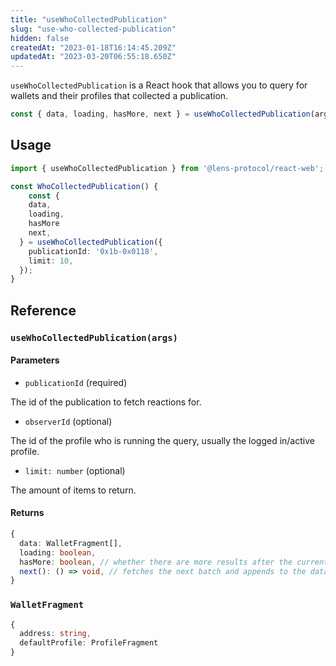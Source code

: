 ```yaml
---
title: "useWhoCollectedPublication"
slug: "use-who-collected-publication"
hidden: false
createdAt: "2023-01-18T16:14:45.209Z"
updatedAt: "2023-03-20T06:55:18.650Z"
---
```


`useWhoCollectedPublication` is a React hook that allows you to query for wallets and their profiles that collected a publication.

```typescript
const { data, loading, hasMore, next } = useWhoCollectedPublication(args);
```

## Usage

```typescript TypeScript
import { useWhoCollectedPublication } from '@lens-protocol/react-web';

const WhoCollectedPublication() {
 	const {
    data,
    loading,
    hasMore
    next,
  } = useWhoCollectedPublication({
    publicationId: '0x1b-0x0118',
    limit: 10,
  });
}
```

## Reference

### `useWhoCollectedPublication(args)`

#### Parameters

- `publicationId` (required)

The id of the publication to fetch reactions for.

- `observerId` (optional)

The id of the profile who is running the query, usually the logged in/active profile.

- `limit: number` (optional)

The amount of items to return.

#### Returns

```typescript
{
  data: WalletFragment[],
  loading: boolean,
  hasMore: boolean, // whether there are more results after the current batch
  next(): () => void, // fetches the next batch and appends to the data
}
```

### `WalletFragment`

```typescript
{
  address: string,
  defaultProfile: ProfileFragment
}
```
